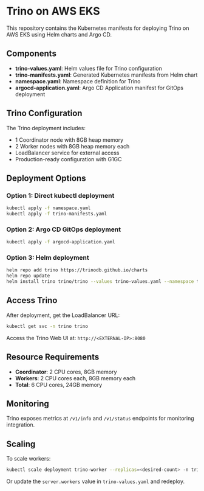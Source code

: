 # Trino on AWS EKS

This repository contains the Kubernetes manifests for deploying Trino on AWS EKS using Helm charts and Argo CD.

## Components

- **trino-values.yaml**: Helm values file for Trino configuration
- **trino-manifests.yaml**: Generated Kubernetes manifests from Helm chart
- **namespace.yaml**: Namespace definition for Trino
- **argocd-application.yaml**: Argo CD Application manifest for GitOps deployment

## Trino Configuration

The Trino deployment includes:
- 1 Coordinator node with 8GB heap memory
- 2 Worker nodes with 8GB heap memory each
- LoadBalancer service for external access
- Production-ready configuration with G1GC

## Deployment Options

### Option 1: Direct kubectl deployment
```bash
kubectl apply -f namespace.yaml
kubectl apply -f trino-manifests.yaml
```

### Option 2: Argo CD GitOps deployment
```bash
kubectl apply -f argocd-application.yaml
```

### Option 3: Helm deployment
```bash
helm repo add trino https://trinodb.github.io/charts
helm repo update
helm install trino trino/trino --values trino-values.yaml --namespace trino --create-namespace
```

## Access Trino

After deployment, get the LoadBalancer URL:
```bash
kubectl get svc -n trino trino
```

Access the Trino Web UI at: `http://<EXTERNAL-IP>:8080`

## Resource Requirements

- **Coordinator**: 2 CPU cores, 8GB memory
- **Workers**: 2 CPU cores each, 8GB memory each
- **Total**: 6 CPU cores, 24GB memory

## Monitoring

Trino exposes metrics at `/v1/info` and `/v1/status` endpoints for monitoring integration.

## Scaling

To scale workers:
```bash
kubectl scale deployment trino-worker --replicas=<desired-count> -n trino
```

Or update the `server.workers` value in `trino-values.yaml` and redeploy.
